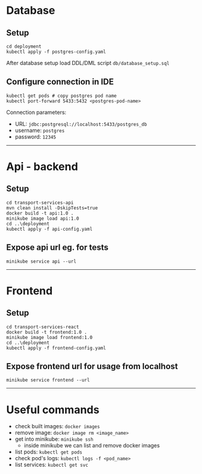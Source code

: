 # Database
## Setup
```
cd deployment
kubectl apply -f postgres-config.yaml
```
After database setup load DDL/DML script `db/database_setup.sql`  
## Configure connection in IDE
```
kubectl get pods # copy postgres pod name
kubectl port-forward 5433:5432 <postgres-pod-name>
```
Connection parameters:
- URL: `jdbc:postgresql://localhost:5433/postgres_db`
- username: `postgres`
- password: `12345`
***
# Api - backend
## Setup
```
cd transport-services-api
mvn clean install -DskipTests=true
docker build -t api:1.0 .
minikube image load api:1.0
cd ..\deployment
kubectl apply -f api-config.yaml
```
## Expose api url eg. for tests
```
minikube service api --url
```
***
# Frontend
## Setup
```
cd transport-services-react
docker build -t frontend:1.0 .
minikube image load frontend:1.0
cd ..\deployment
kubectl apply -f frontend-config.yaml
```
## Expose frontend url for usage from localhost
```
minikube service frontend --url
```
***
# Useful commands
- check built images: `docker images`
- remove image: `docker image rm <image_name>`
- get into minikube: `minikube ssh`
  - inside minikube we can list and remove docker images
- list pods: `kubectl get pods`
- check pod's logs: `kubectl logs -f <pod_name>`
- list services: `kubectl get svc`